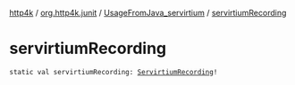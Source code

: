 [http4k](../../index.md) / [org.http4k.junit](../index.md) / [UsageFromJava_servirtium](index.md) / [servirtiumRecording](./servirtium-recording.md)

# servirtiumRecording

`static val servirtiumRecording: `[`ServirtiumRecording`](../-servirtium-recording/index.md)`!`